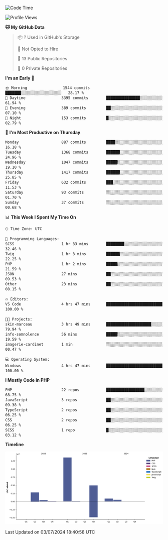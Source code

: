 <!--START_SECTION:waka-->
![Code Time](http://img.shields.io/badge/Code%20Time-1%2C748%20hrs%2018%20mins-blue)

![Profile Views](http://img.shields.io/badge/Profile%20Views-0-blue)

**🐱 My GitHub Data** 

> 📦 ? Used in GitHub's Storage 
 > 
> 🚫 Not Opted to Hire
 > 
> 📜 13 Public Repositories 
 > 
> 🔑 0 Private Repositories 
 > 
**I'm an Early 🐤** 

```text
🌞 Morning                1544 commits        ███████░░░░░░░░░░░░░░░░░░   28.17 % 
🌆 Daytime                3395 commits        ███████████████░░░░░░░░░░   61.94 % 
🌃 Evening                389 commits         ██░░░░░░░░░░░░░░░░░░░░░░░   07.10 % 
🌙 Night                  153 commits         █░░░░░░░░░░░░░░░░░░░░░░░░   02.79 % 
```
📅 **I'm Most Productive on Thursday** 

```text
Monday                   887 commits         ████░░░░░░░░░░░░░░░░░░░░░   16.18 % 
Tuesday                  1368 commits        ██████░░░░░░░░░░░░░░░░░░░   24.96 % 
Wednesday                1047 commits        █████░░░░░░░░░░░░░░░░░░░░   19.10 % 
Thursday                 1417 commits        ██████░░░░░░░░░░░░░░░░░░░   25.85 % 
Friday                   632 commits         ███░░░░░░░░░░░░░░░░░░░░░░   11.53 % 
Saturday                 93 commits          ░░░░░░░░░░░░░░░░░░░░░░░░░   01.70 % 
Sunday                   37 commits          ░░░░░░░░░░░░░░░░░░░░░░░░░   00.68 % 
```


📊 **This Week I Spent My Time On** 

```text
🕑︎ Time Zone: UTC

💬 Programming Languages: 
SCSS                     1 hr 33 mins        ████████░░░░░░░░░░░░░░░░░   32.46 % 
Twig                     1 hr 3 mins         ██████░░░░░░░░░░░░░░░░░░░   22.25 % 
PHP                      1 hr 2 mins         █████░░░░░░░░░░░░░░░░░░░░   21.59 % 
JSON                     27 mins             ██░░░░░░░░░░░░░░░░░░░░░░░   09.53 % 
Other                    23 mins             ██░░░░░░░░░░░░░░░░░░░░░░░   08.15 % 

🔥 Editors: 
VS Code                  4 hrs 47 mins       █████████████████████████   100.00 % 

🐱‍💻 Projects: 
skin-marceau             3 hrs 49 mins       ████████████████████░░░░░   79.94 % 
info-somnolence          56 mins             █████░░░░░░░░░░░░░░░░░░░░   19.59 % 
imagerie-cardinet        1 min               ░░░░░░░░░░░░░░░░░░░░░░░░░   00.47 % 

💻 Operating System: 
Windows                  4 hrs 47 mins       █████████████████████████   100.00 % 
```

**I Mostly Code in PHP** 

```text
PHP                      22 repos            █████████████████░░░░░░░░   68.75 % 
JavaScript               3 repos             ██░░░░░░░░░░░░░░░░░░░░░░░   09.38 % 
TypeScript               2 repos             ██░░░░░░░░░░░░░░░░░░░░░░░   06.25 % 
CSS                      2 repos             ██░░░░░░░░░░░░░░░░░░░░░░░   06.25 % 
SCSS                     1 repo              █░░░░░░░░░░░░░░░░░░░░░░░░   03.12 % 
```



**Timeline**

![Lines of Code chart](https://raw.githubusercontent.com/tahar-elgunaoui/tahar-elgunaoui/main/assets/bar_graph.png)


 Last Updated on 03/07/2024 18:40:58 UTC
<!--END_SECTION:waka-->
